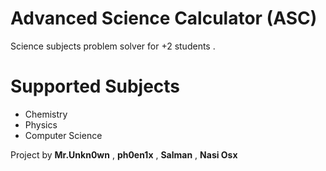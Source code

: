 # Advanced Science Calculator (ASC)

Science subjects problem solver for +2 students .

# Supported Subjects
* Chemistry
* Physics
* Computer Science

Project by __Mr.Unkn0wn__ , __ph0en1x__ , __Salman__ , __Nasi Osx__
